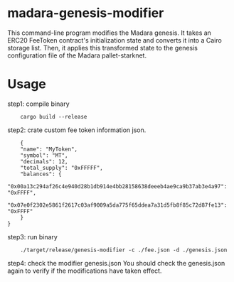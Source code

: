 # madara-genesis-modifier
This command-line program modifies the Madara genesis. It takes an ERC20 FeeToken contract's initialization state and converts it into a Cairo storage list. Then, it applies this transformed state to the genesis configuration file of the Madara pallet-starknet.

# Usage

step1: compile binary
```
    cargo build --release    
```

step2: crate custom fee token information json.
```
    {
    "name": "MyToken",
    "symbol": "MT",
    "decimals": 12,
    "total_supply": "0xFFFFF",
    "balances": {
        "0x00a13c294af26c4e940d28b1db914e4bb28158638deeeb4ae9ca9b37ab3e4a97": "0xFFFF",
        "0x07e0f2302e5861f2617c03af9009a5da775f65ddea7a31d5fb8f85c72d87fe13": "0xFFFF"
    }
}
```

step3: run binary
```
    ./target/release/genesis-modifier -c ./fee.json -d ./genesis.json
```

step4: check the modifier genesis.json
You should check the genesis.json again to verify if the modifications have taken effect.